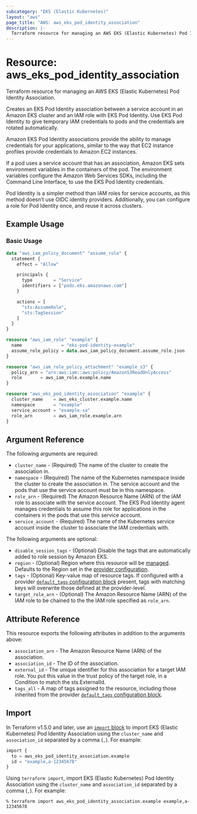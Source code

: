 ```yaml
---
subcategory: "EKS (Elastic Kubernetes)"
layout: "aws"
page_title: "AWS: aws_eks_pod_identity_association"
description: |-
  Terraform resource for managing an AWS EKS (Elastic Kubernetes) Pod Identity Association.
---
```


# Resource: aws_eks_pod_identity_association

Terraform resource for managing an AWS EKS (Elastic Kubernetes) Pod Identity Association.

Creates an EKS Pod Identity association between a service account in an Amazon EKS cluster and an IAM role with EKS Pod Identity. Use EKS Pod Identity to give temporary IAM credentials to pods and the credentials are rotated automatically.

Amazon EKS Pod Identity associations provide the ability to manage credentials for your applications, similar to the way that EC2 instance profiles provide credentials to Amazon EC2 instances.

If a pod uses a service account that has an association, Amazon EKS sets environment variables in the containers of the pod. The environment variables configure the Amazon Web Services SDKs, including the Command Line Interface, to use the EKS Pod Identity credentials.

Pod Identity is a simpler method than IAM roles for service accounts, as this method doesn’t use OIDC identity providers. Additionally, you can configure a role for Pod Identity once, and reuse it across clusters.

## Example Usage

### Basic Usage

```terraform
data "aws_iam_policy_document" "assume_role" {
  statement {
    effect = "Allow"

    principals {
      type        = "Service"
      identifiers = ["pods.eks.amazonaws.com"]
    }

    actions = [
      "sts:AssumeRole",
      "sts:TagSession"
    ]
  }
}

resource "aws_iam_role" "example" {
  name               = "eks-pod-identity-example"
  assume_role_policy = data.aws_iam_policy_document.assume_role.json
}

resource "aws_iam_role_policy_attachment" "example_s3" {
  policy_arn = "arn:aws:iam::aws:policy/AmazonS3ReadOnlyAccess"
  role       = aws_iam_role.example.name
}

resource "aws_eks_pod_identity_association" "example" {
  cluster_name    = aws_eks_cluster.example.name
  namespace       = "example"
  service_account = "example-sa"
  role_arn        = aws_iam_role.example.arn
}
```

## Argument Reference

The following arguments are required:

* `cluster_name` - (Required) The name of the cluster to create the association in.
* `namespace` - (Required) The name of the Kubernetes namespace inside the cluster to create the association in. The service account and the pods that use the service account must be in this namespace.
* `role_arn` - (Required) The Amazon Resource Name (ARN) of the IAM role to associate with the service account. The EKS Pod Identity agent manages credentials to assume this role for applications in the containers in the pods that use this service account.
* `service_account` - (Required) The name of the Kubernetes service account inside the cluster to associate the IAM credentials with.

The following arguments are optional:

* `disable_session_tags` - (Optional) Disable the tags that are automatically added to role session by Amazon EKS.
* `region` - (Optional) Region where this resource will be [managed](https://docs.aws.amazon.com/general/latest/gr/rande.html#regional-endpoints). Defaults to the Region set in the [provider configuration](https://registry.terraform.io/providers/hashicorp/aws/latest/docs#aws-configuration-reference).
* `tags` - (Optional) Key-value map of resource tags. If configured with a provider [`default_tags` configuration block](https://registry.terraform.io/providers/hashicorp/aws/latest/docs#default_tags-configuration-block) present, tags with matching keys will overwrite those defined at the provider-level.
* `target_role_arn` - (Optional) The Amazon Resource Name (ARN) of the IAM role to be chained to the the IAM role specified as `role_arn`.

## Attribute Reference

This resource exports the following attributes in addition to the arguments above:

* `association_arn` - The Amazon Resource Name (ARN) of the association.
* `association_id` - The ID of the association.
* `external_id` - The unique identifier for this association for a target IAM role. You put this value in the trust policy of the target role, in a Condition to match the sts.ExternalId.
* `tags_all` - A map of tags assigned to the resource, including those inherited from the provider [`default_tags` configuration block](https://registry.terraform.io/providers/hashicorp/aws/latest/docs#default_tags-configuration-block).

## Import

In Terraform v1.5.0 and later, use an [`import` block](https://developer.hashicorp.com/terraform/language/import) to import EKS (Elastic Kubernetes) Pod Identity Association using the `cluster_name` and `association_id` separated by a comma (`,`). For example:

```terraform
import {
  to = aws_eks_pod_identity_association.example
  id = "example,a-12345678"
}
```

Using `terraform import`, import EKS (Elastic Kubernetes) Pod Identity Association using the `cluster_name` and `association_id` separated by a comma (`,`). For example:

```console
% terraform import aws_eks_pod_identity_association.example example,a-12345678
```
